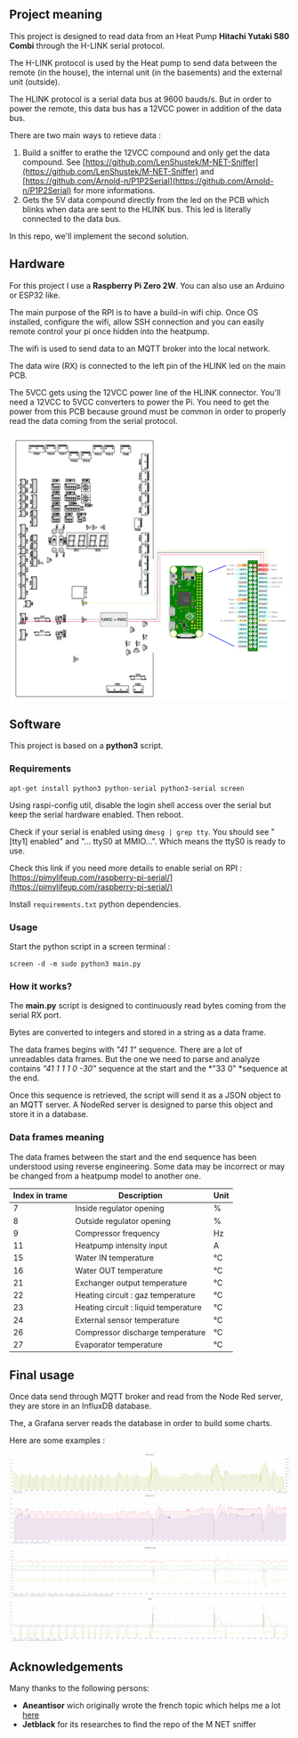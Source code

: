 ## Project meaning

This project is designed to read data from an Heat Pump **Hitachi Yutaki S80 Combi** through the H-LINK serial protocol.

The H-LINK protocol is used by the Heat pump to send data between the remote (in the house), the internal unit (in the basements) and the external unit (outside).

The HLINK protocol is a serial data bus at 9600 bauds/s. But in order to power the remote, this data bus has a 12VCC power in addition of the data bus.

There are two main ways to retieve data :
1. Build a sniffer to erathe the 12VCC compound and only get the data compound. See [https://github.com/LenShustek/M-NET-Sniffer](https://github.com/LenShustek/M-NET-Sniffer) and [https://github.com/Arnold-n/P1P2Serial](https://github.com/Arnold-n/P1P2Serial) for more informations.
2. Gets the 5V data compound directly from the led on the PCB which blinks when data are sent to the HLINK bus. This led is literally connected to the data bus. 

In this repo, we'll implement the second solution.

## Hardware

For this project I use a **Raspberry Pi Zero 2W**. You can also use an Arduino or ESP32 like.

The main purpose of the RPI is to have a build-in wifi chip. Once OS installed, configure the wifi, allow SSH connection and you can easily remote control your pi once hidden into the heatpump.

The wifi is used to send data to an MQTT broker into the local network.

The data wire (RX) is connected to the left pin of the HLINK led on the main PCB. 

The 5VCC gets using the 12VCC power line of the HLINK connector. You'll need a 12VCC to 5VCC converters to power the Pi. You need to get the power from this PCB because ground must be common in order to properly read the data coming from the serial protocol.

![Wiring scematics](Schematics.png)

## Software

This project is based on a **python3** script.

### Requirements 
```
apt-get install python3 python-serial python3-serial screen
```

Using raspi-config util, disable the login shell access over the serial but keep the serial hardware enabled. Then reboot.

Check if your serial is enabled using `dmesg | grep tty`. You should see " [tty1] enabled" and "... ttyS0 at MMIO...". Which means the ttyS0 is ready to use.

Check this link if you need more details to enable serial on RPI : [https://pimylifeup.com/raspberry-pi-serial/](https://pimylifeup.com/raspberry-pi-serial/)

Install `requirements.txt` python dependencies.

### Usage

Start the python script in a screen terminal :
```
screen -d -m sudo python3 main.py
```

### How it works?

The **main.py** script is designed to continuously read bytes coming from the serial RX port.

Bytes are converted to integers and stored in a string as a data frame. 

The data frames begins with *"41 1"* sequence. There are a lot of unreadables data frames. But the one we need to parse and analyze contains *"41 1 1 1 0 -30"* sequence at the start and the *"33 0" *sequence at the end.

Once this sequence is retrieved, the script will send it as a JSON object to an MQTT server. A NodeRed server is designed to parse this object and store it in a database.

### Data frames meaning

The data frames between the start and the end sequence has been understood using reverse engineering. Some data may be incorrect or may be changed from a heatpump model to another one.

| Index in trame | Description | Unit |
| ----------- | ----------- | ----------- |
| 7 | Inside regulator opening | % |
| 8 | Outside regulator opening | % |
| 9 | Compressor frequency | Hz |
| 11 | Heatpump intensity input | A |
| 15 | Water IN temperature | °C |
| 16 | Water OUT temperature | °C |
| 21 | Exchanger output temperature | °C |
| 22 | Heating circuit : gaz temperature | °C |
| 23 | Heating circuit : liquid temperature | °C |
| 24 | External sensor temperature | °C |
| 26 | Compressor discharge temperature | °C |
| 27 | Evaporator temperature | °C |

## Final usage

Once data send through MQTT broker and read from the Node Red server, they are store in an InfluxDB database.

The, a Grafana server reads the database in order to build some charts.

Here are some examples :

![Grafana 1](grafana1.png)
![Grafana 2](grafana2.png)


## Acknowledgements

Many thanks to the following persons:
- **Aneantisor** wich originally wrote the french topic which helps me a lot [here](https://www.forumconstruire.com/construire/topic-409341-recuperation-donnees-link-2.php)
- **Jetblack** for its researches to find the repo of the M NET sniffer
